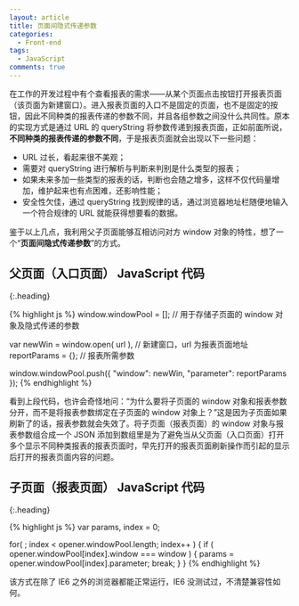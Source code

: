 ```yaml
---
layout: article
title: 页面间隐式传递参数
categories:
  - Front-end
tags:
  - JavaScript
comments: true
---
```


在工作的开发过程中有个查看报表的需求——从某个页面点击按钮打开报表页面（该页面为新建窗口）。进入报表页面的入口不是固定的页面，也不是固定的按钮，因此不同种类的报表传递的参数不同，并且各组参数之间没什么共同性。原本的实现方式是通过 URL 的 queryString 将参数传递到报表页面，正如前面所说，**不同种类的报表传递的参数不同**，于是报表页面就会出现以下一些问题：

- URL 过长，看起来很不美观；
- 需要对 queryString 进行解析与判断来判别是什么类型的报表；
- 如果未来多加一些类型的报表的话，判断也会随之增多，这样不仅代码量增加，维护起来也有点困难，还影响性能；
- 安全性欠佳，通过 queryString 找到规律的话，通过浏览器地址栏随便地输入一个符合规律的 URL 就能获得想要看的数据。

鉴于以上几点，我利用父子页面能够互相访问对方 window 对象的特性，想了一个“**页面间隐式传递参数**”的方式。

## 父页面（入口页面） JavaScript 代码
{:.heading}

{% highlight js %}
window.windowPool = [];             // 用于存储子页面的 window 对象及隐式传递的参数

var newWin = window.open( url ),    // 新建窗口，url 为报表页面地址
  reportParams = {};                // 报表所需参数
  
window.windowPool.push({
  "window": newWin,
  "parameter": reportParams
});
{% endhighlight %}

看到上段代码，也许会奇怪地问：“为什么要将子页面的 window 对象和报表参数分开，而不是将报表参数绑定在子页面的 window 对象上？”这是因为子页面如果刷新了的话，报表参数就会失效了。将子页面（报表页面）的 window 对象与报表参数组合成一个 JSON 添加到数组里是为了避免当从父页面（入口页面）打开多个显示不同种类报表的报表页面时，早先打开的报表页面刷新操作而引起的显示后打开的报表页面内容的问题。

## 子页面（报表页面） JavaScript 代码
{:.heading}

{% highlight js %}
var params, index = 0;

for( ; index < opener.windowPool.length; index++ ) {
  if ( opener.windowPool[index].window === window ) {
    params = opener.windowPool[index].parameter;
    break;
  }
}
{% endhighlight %}

该方式在除了 IE6 之外的浏览器都能正常运行，IE6 没测试过，不清楚兼容性如何。
